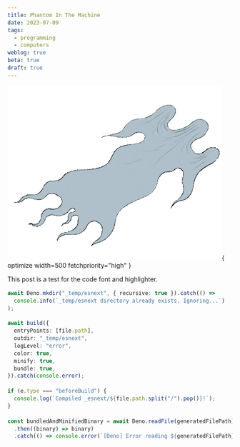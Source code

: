 ```yaml
---
title: Phantom In The Machine
date: 2023-07-09
tags:
  - programming
  - computers
weblog: true
beta: true
draft: true
---
```


![A ghostly figure hovering through the void](/assets/images/phantom.gif){ optimize width=500 fetchpriority="high" }

This post is a test for the code font and highlighter.

```typescript
await Deno.mkdir("_temp/esnext", { recursive: true }).catch(() =>
  console.info(`_temp/esnext directory already exists. Ignoring...`)
);

await build({
  entryPoints: [file.path],
  outdir: "_temp/esnext",
  logLevel: "error",
  color: true,
  minify: true,
  bundle: true,
}).catch(console.error);

if (e.type === "beforeBuild") {
  console.log(`Compiled _esnext/${file.path.split("/").pop()}!`);
}

const bundledAndMinifiedBinary = await Deno.readFile(generatedFilePath)
  .then((binary) => binary)
  .catch(() => console.error(`[Deno] Error reading ${generatedFilePath}`));
```
